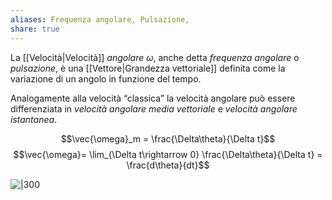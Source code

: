 ```yaml
---
aliases: Frequenza angolare, Pulsazione,
share: true
---
```

La [[Velocità|Velocità]] *angolare* $\omega$, anche detta *frequenza angolare* o *pulsazione*, è una [[Vettore|Grandezza vettoriale]] definita come la variazione di un angolo in funzione del tempo.

Analogamente alla velocità “classica” la velocità angolare può essere differenziata in *velocità angolare media vettoriale* e *velocità angolare istantanea*.

$$\vec{\omega}_m = \frac{\Delta\theta}{\Delta t}$$
$$\vec{\omega}= \lim_{\Delta t\rightarrow 0} \frac{\Delta\theta}{\Delta t} = \frac{d\theta}{dt}$$


![|300](3544b03d707dceba4e18c0c2c8e49ef7_MD5%201.png)